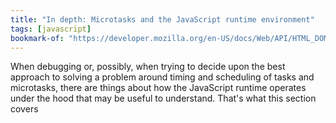 ```yaml
---
title: "In depth: Microtasks and the JavaScript runtime environment"
tags: [javascript]
bookmark-of: "https://developer.mozilla.org/en-US/docs/Web/API/HTML_DOM_API/Microtask_guide/In_depth"
---
```

When debugging or, possibly, when trying to decide upon the best approach to solving a problem around timing and scheduling of tasks and microtasks, there are things about how the JavaScript runtime operates under the hood that may be useful to understand. That's what this section covers